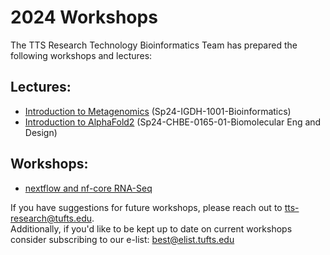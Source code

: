 # 2024 Workshops       
The TTS Research Technology Bioinformatics Team has prepared the following workshops and lectures:

## Lectures:  
- [Introduction to Metagenomics](./IGDH-1001_2024Feb/Hands-on_session.md) (Sp24-IGDH-1001-Bioinformatics)
- [Introduction to AlphaFold2](./cas12aAlphaFold2_sp24/00_introduction.md) (Sp24-CHBE-0165-01-Biomolecular Eng and Design)

## Workshops:      
- [nextflow and nf-core RNA-Seq](./nfcore_rnaseq_sp24/00_introduction.md) 

If you have suggestions for future workshops, please reach out to tts-research@tufts.edu.        
Additionally, if you'd like to be kept up to date on current workshops consider subscribing to our e-list: best@elist.tufts.edu
